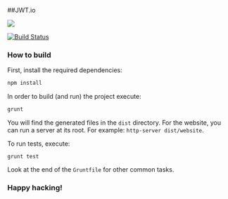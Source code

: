 ##JWT.io

<img src="https://cdn.auth0.com/blog/jwtio/jwtio.png"/>

[![Build Status](https://travis-ci.org/jsonwebtoken/jsonwebtoken.github.io.png?branch=master)](https://travis-ci.org/jsonwebtoken/jsonwebtoken.github.io)

### How to build

First, install the required dependencies:

```sh
npm install
```

In order to build (and run) the project execute:

```sh
grunt
```

You will find the generated files in the `dist` directory. For the website, you can run a server at its root. For example: `http-server dist/website`.

To run tests, execute:

```
grunt test
```

Look at the end of the `Gruntfile` for other common tasks.

### Happy hacking!


